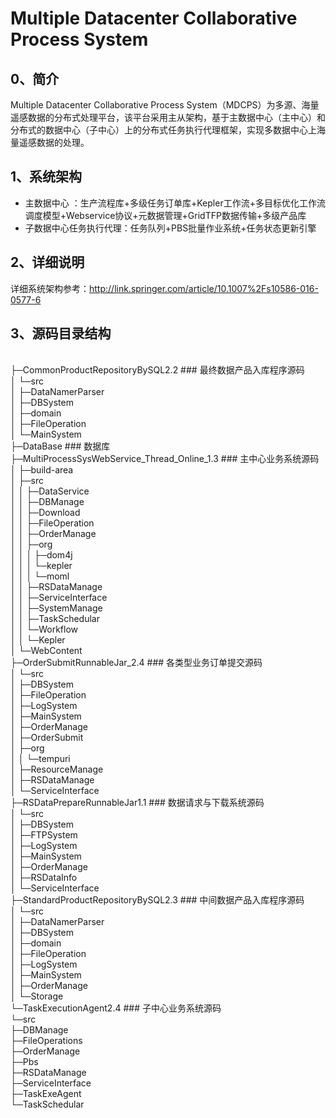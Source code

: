 # Multiple Datacenter Collaborative Process System
## 0、简介
Multiple Datacenter Collaborative Process System（MDCPS）为多源、海量遥感数据的分布式处理平台，该平台采用主从架构，基于主数据中心（主中心）和分布式的数据中心（子中心）上的分布式任务执行代理框架，实现多数据中心上海量遥感数据的处理。
## 1、系统架构
* 主数据中心 ：生产流程库+多级任务订单库+Kepler工作流+多目标优化工作流调度模型+Webservice协议+元数据管理+GridTFP数据传输+多级产品库
* 子数据中心任务执行代理：任务队列+PBS批量作业系统+任务状态更新引擎
 
## 2、详细说明 
详细系统架构参考：<http://link.springer.com/article/10.1007%2Fs10586-016-0577-6>
## 3、源码目录结构

</br>├─CommonProductRepositoryBySQL2.2              ### 最终数据产品入库程序源码
</br>│  └─src
</br>│      ├─DataNamerParser
</br>│      ├─DBSystem
</br>│      ├─domain
</br>│      ├─FileOperation
</br>│      └─MainSystem
</br>├─DataBase                                     ### 数据库
</br>├─MultiProcessSysWebService_Thread_Online_1.3  ### 主中心业务系统源码
</br>│  ├─build-area
</br>│  ├─src
</br>│  │  ├─DataService
</br>│  │  ├─DBManage
</br>│  │  ├─Download
</br>│  │  ├─FileOperation
</br>│  │  ├─OrderManage
</br>│  │  ├─org
</br>│  │  │  ├─dom4j
</br>│  │  │  └─kepler
</br>│  │  │      └─moml
</br>│  │  ├─RSDataManage
</br>│  │  ├─ServiceInterface
</br>│  │  ├─SystemManage
</br>│  │  ├─TaskSchedular
</br>│  │  └─Workflow
</br>│  │      └─Kepler
</br>│  └─WebContent
</br>├─OrderSubmitRunnableJar_2.4                  ### 各类型业务订单提交源码
</br>│  └─src
</br>│      ├─DBSystem
</br>│      ├─FileOperation
</br>│      ├─LogSystem
</br>│      ├─MainSystem
</br>│      ├─OrderManage
</br>│      ├─OrderSubmit
</br>│      ├─org
</br>│      │  └─tempuri
</br>│      ├─ResourceManage
</br>│      ├─RSDataManage
</br>│      └─ServiceInterface
</br>├─RSDataPrepareRunnableJar1.1                ### 数据请求与下载系统源码
</br>│  └─src
</br>│      ├─DBSystem
</br>│      ├─FTPSystem
</br>│      ├─LogSystem
</br>│      ├─MainSystem
</br>│      ├─OrderManage
</br>│      ├─RSDataInfo
</br>│      └─ServiceInterface
</br>├─StandardProductRepositoryBySQL2.3          ### 中间数据产品入库程序源码
</br>│  └─src
</br>│      ├─DataNamerParser
</br>│      ├─DBSystem
</br>│      ├─domain
</br>│      ├─FileOperation
</br>│      ├─LogSystem
</br>│      ├─MainSystem
</br>│      ├─OrderManage
</br>│      └─Storage
</br>└─TaskExecutionAgent2.4                      ### 子中心业务系统源码
</br>    └─src
</br>        ├─DBManage
</br>        ├─FileOperations
</br>        ├─OrderManage
</br>        ├─Pbs
</br>        ├─RSDataManage
</br>        ├─ServiceInterface
</br>        ├─TaskExeAgent
</br>        └─TaskSchedular


